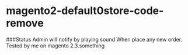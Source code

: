 # magento2-default0store-code-remove
###Status
Admin will notify by playing sound When place any new order. Tested by me on magento 2.3.something

